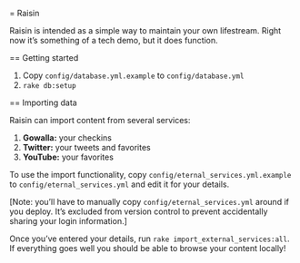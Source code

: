 = Raisin

Raisin is intended as a simple way to maintain your own lifestream. Right now
it’s something of a tech demo, but it does function.

== Getting started

1. Copy `config/database.yml.example` to `config/database.yml`
1. `rake db:setup`

== Importing data

Raisin can import content from several services:

1. **Gowalla:** your checkins
1. **Twitter:** your tweets and favorites
1. **YouTube:** your favorites

To use the import functionality, copy `config/eternal_services.yml.example`
to `config/eternal_services.yml` and edit it for your details.

[Note: you’ll have to manually copy `config/eternal_services.yml` around if you
deploy. It’s excluded from version control to prevent accidentally sharing your
login information.]

Once you’ve entered your details, run `rake import_external_services:all`. If
everything goes well you should be able to browse your content locally!
